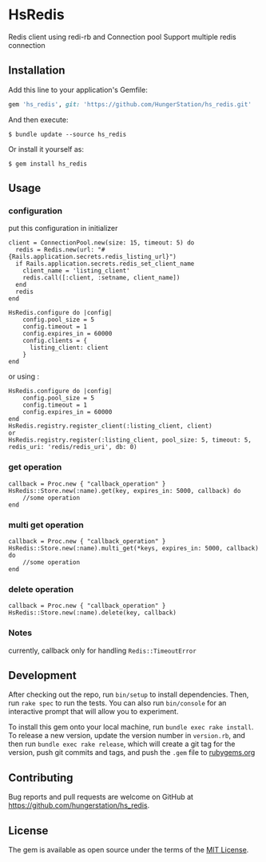 # HsRedis

Redis client using redi-rb and Connection pool
Support multiple redis connection

## Installation

Add this line to your application's Gemfile:

```ruby
gem 'hs_redis', git: 'https://github.com/HungerStation/hs_redis.git'
```

And then execute:

    $ bundle update --source hs_redis

Or install it yourself as:

    $ gem install hs_redis

## Usage
### configuration
put this configuration in initializer
```
client = ConnectionPool.new(size: 15, timeout: 5) do
  redis = Redis.new(url: "#{Rails.application.secrets.redis_listing_url}")
  if Rails.application.secrets.redis_set_client_name
    client_name = 'listing_client'
    redis.call([:client, :setname, client_name])
  end
  redis
end

HsRedis.configure do |config|
    config.pool_size = 5
    config.timeout = 1
    config.expires_in = 60000
    config.clients = {
      listing_client: client
    }
end
```

or using :
```
HsRedis.configure do |config|
    config.pool_size = 5
    config.timeout = 1
    config.expires_in = 60000
end
HsRedis.registry.register_client(:listing_client, client)
or
HsRedis.registry.register(:listing_client, pool_size: 5, timeout: 5, redis_uri: 'redis/redis_uri', db: 0)
```
### get operation
```
callback = Proc.new { "callback_operation" }
HsRedis::Store.new(:name).get(key, expires_in: 5000, callback) do
    //some operation
end
```

### multi get operation
```
callback = Proc.new { "callback_operation" }
HsRedis::Store.new(:name).multi_get(*keys, expires_in: 5000, callback) do
    //some operation
end
```

### delete operation
```
callback = Proc.new { "callback_operation" }
HsRedis::Store.new(:name).delete(key, callback)
```

### Notes
currently, callback only for handling `Redis::TimeoutError`

## Development

After checking out the repo, run `bin/setup` to install dependencies. Then, run `rake spec` to run the tests. You can also run `bin/console` for an interactive prompt that will allow you to experiment.

To install this gem onto your local machine, run `bundle exec rake install`. To release a new version, update the version number in `version.rb`, and then run `bundle exec rake release`, which will create a git tag for the version, push git commits and tags, and push the `.gem` file to [rubygems.org](https://rubygems.org)

## Contributing

Bug reports and pull requests are welcome on GitHub at https://github.com/hungerstation/hs_redis.

## License

The gem is available as open source under the terms of the [MIT License](https://opensource.org/licenses/MIT).
